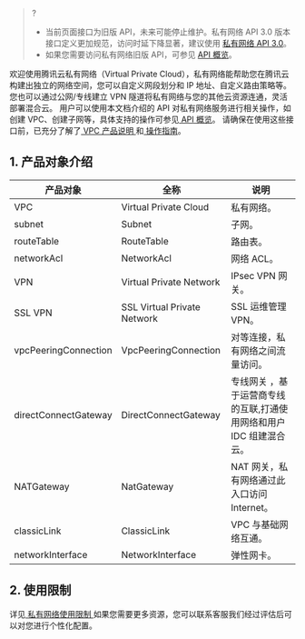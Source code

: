 >?
>- 当前页面接口为旧版 API，未来可能停止维护。私有网络 API 3.0 版本接口定义更加规范，访问时延下降显著，建议使用 [私有网络 API 3.0](https://cloud.tencent.com/document/api/215/15755)。
>- 如果您需要访问私有网络旧版 API，可参见 [API 概览](https://cloud.tencent.com/doc/api/245/909)。

欢迎使用腾讯云私有网络（Virtual Private Cloud），私有网络能帮助您在腾讯云构建出独立的网络空间，您可以自定义网段划分和 IP 地址、自定义路由策略等。您也可以通过公网/专线建立 VPN 隧道将私有网络与您的其他云资源连通，灵活部署混合云。
用户可以使用本文档介绍的 API 对私有网络服务进行相关操作，如创建 VPC、创建子网等，具体支持的操作可参见<a href="https://cloud.tencent.com/doc/api/245/909" title="API概览"> API 概览</a>。
请确保在使用这些接口前，已充分了解了<a href="https://cloud.tencent.com/doc/product/215/535" title="VPC 产品说明"> VPC 产品说明 </a>和<a href="https://cloud.tencent.com/doc/product/215/1178" title="操作指南"> 操作指南</a>。

## 1. 产品对象介绍
| 产品对象 | 全称  | 说明 |
|---------|---------|---------|
| VPC  | Virtual Private Cloud | 私有网络。 |
| subnet | Subnet |子网。 |
| routeTable | RouteTable |路由表。 |
| networkAcl | NetworkAcl |网络 ACL。 |
| VPN | Virtual Private Network | IPsec VPN 网关。|
| SSL VPN | SSL Virtual Private Network | SSL 运维管理 VPN。|
| vpcPeeringConnection | VpcPeeringConnection | 对等连接，私有网络之间流量访问。|
| directConnectGateway | DirectConnectGateway | 专线网关 ，基于运营商专线的互联,打通使用网络和用户 IDC 组建混合云。|
| NATGateway | NatGateway | NAT 网关，私有网络通过此入口访问 Internet。|
| classicLink | ClassicLink | VPC 与基础网络互通。 |
| networkInterface |NetworkInterface | 弹性网卡。 |

## 2. 使用限制
详见<a href="https://cloud.tencent.com/doc/product/215/537" title="私有网络使用限制"> 私有网络使用限制 </a>如果您需要更多资源，您可以联系客服我们经过评估后可以对您进行个性化配置。
